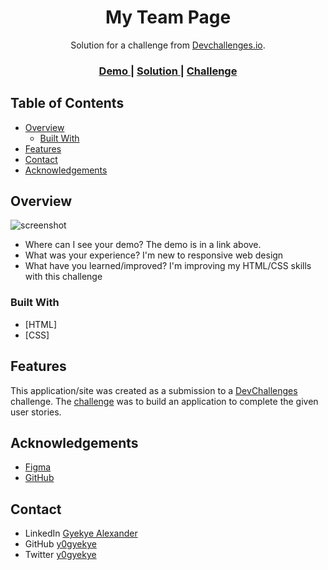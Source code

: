 <h1 align="center">My Team Page</h1>

<div align="center">
   Solution for a challenge from  <a href="http://devchallenges.io" target="_blank">Devchallenges.io</a>.
</div>

<div align="center">
  <h3>
    <a href="https://my-team-page-devchallenges.netlify.app/">
      Demo
    </a>
    <span> | </span>
    <a href="https://my-team-page-devchallenges.netlify.app/">
      Solution
    </a>
    <span> | </span>
    <a href="https://devchallenges.io/challenges/hhmesazsqgKXrTkYkt0U">
      Challenge
    </a>
  </h3>
</div>

<!-- TABLE OF CONTENTS -->

## Table of Contents

- [Overview](#overview)
  - [Built With](#built-with)
- [Features](#features)
- [Contact](#contact)
- [Acknowledgements](#acknowledgements)

<!-- OVERVIEW -->

## Overview

![screenshot](https://github.com/y0gyekye/My-Team-Page/main/screenshot.png)


- Where can I see your demo? The demo is in a link above.
- What was your experience? I'm new to responsive web design
- What have you learned/improved? I'm improving my HTML/CSS skills with this challenge

### Built With

<!-- This section should list any major frameworks that you built your project using. Here are a few examples.-->

- [HTML]
- [CSS]

## Features

<!-- List the features of your application or follow the template. Don't share the figma file here :) -->

This application/site was created as a submission to a [DevChallenges](https://devchallenges.io/challenges) challenge. The [challenge](https://devchallenges.io/challenges/hhmesazsqgKXrTkYkt0U) was to build an application to complete the given user stories.


## Acknowledgements

<!-- This section should list any articles or add-ons/plugins that helps you to complete the project. This is optional but it will help you in the future. For exmpale -->

- [Figma](https://figma.com/)
- [GitHub](https://githum.com/)

## Contact

- LinkedIn [Gyekye Alexander](https://linkedin.com/in/alexander-gyekye-0446a2186)
- GitHub [y0gyekye](https://github.com/y0gyekye)
- Twitter [y0gyekye](https://twitter.com/y0gyekye)
